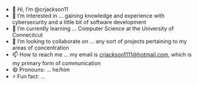 - 👋 Hi, I’m @crjackson11
- 👀 I’m interested in ... gaining knowledge and experience with cybersecurity and a little bit of software development
- 🌱 I’m currently learning ... Computer Science at the University of Connecitcut
- 💞️ I’m looking to collaborate on ... any sort of projects pertaining to my areas of concentration
- 📫 How to reach me ... my email is crjackson1111@hotmail.com, which is my primary form of communication
- 😄 Pronouns: ... he/him
- ⚡ Fun fact: ... 

<!---
crjackson11/crjackson11 is a ✨ special ✨ repository because its `README.md` (this file) appears on your GitHub profile.
You can click the Preview link to take a look at your changes.
--->
